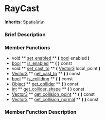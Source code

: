 #  RayCast  
**Inherits:** [Spatial](class_spatial)\\n\\n
###  Brief Description  


###  Member Functions 
  * void  ** [set_enabled](#set_enabled) **  **(** [bool](class_bool) enabled  **)**
  * [bool](class_bool)  ** [is_enabled](#is_enabled) **  **(** **)** const
  * void  ** [set_cast_to](#set_cast_to) **  **(** [Vector3](class_vector3) local_point  **)**
  * [Vector3](class_vector3)  ** [get_cast_to](#get_cast_to) **  **(** **)** const
  * [bool](class_bool)  ** [is_colliding](#is_colliding) **  **(** **)** const
  * [Object](class_object)  ** [get_collider](#get_collider) **  **(** **)** const
  * [int](class_int)  ** [get_collider_shape](#get_collider_shape) **  **(** **)** const
  * [Vector3](class_vector3)  ** [get_collision_point](#get_collision_point) **  **(** **)** const
  * [Vector3](class_vector3)  ** [get_collision_normal](#get_collision_normal) **  **(** **)** const

###  Member Function Description  
